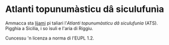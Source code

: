 # Atlanti topunumàsticu dâ siculufunìa

Ammacca sta [lijami](https://cademia.github.io/atlanti/) pi taliari l'_Atlanti topunumàsticu dâ siculufunìa_ (ATS). Pigghia a Sicilia, i so ìsuli e l'aria di Riggiu.

Cuncessu 'n licenza a norma di l'EUPL 1.2.
